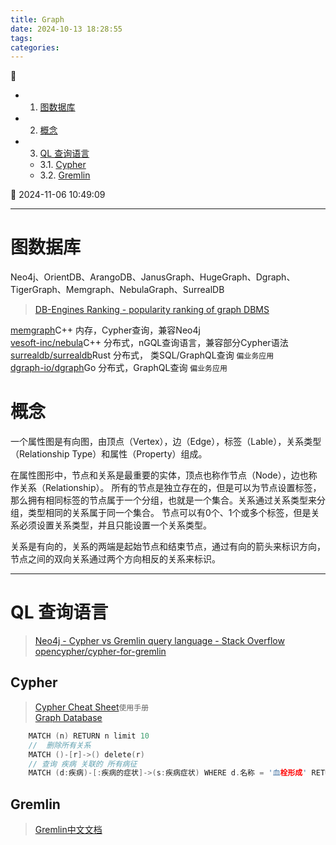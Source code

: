 ```yaml
---
title: Graph
date: 2024-10-13 18:28:55
tags: 
categories: 
---
```


💠

- 1. [图数据库](#图数据库)
- 2. [概念](#概念)
- 3. [QL 查询语言](#ql-查询语言)
    - 3.1. [Cypher](#cypher)
    - 3.2. [Gremlin](#gremlin)

💠 2024-11-06 10:49:09
****************************************
# 图数据库

Neo4j、OrientDB、ArangoDB、JanusGraph、HugeGraph、Dgraph、TigerGraph、Memgraph、NebulaGraph、SurrealDB

> [DB-Engines Ranking - popularity ranking of graph DBMS](https://db-engines.com/en/ranking/graph+dbms)  

[memgraph](https://github.com/memgraph/memgraph)C++ 内存，Cypher查询，兼容Neo4j  
[vesoft-inc/nebula](https://github.com/vesoft-inc/nebula)C++ 分布式，nGQL查询语言，兼容部分Cypher语法  
[surrealdb/surrealdb](https://github.com/surrealdb/surrealdb)Rust 分布式， 类SQL/GraphQL查询 `偏业务应用`  
[dgraph-io/dgraph](https://github.com/dgraph-io/dgraph)Go 分布式，GraphQL查询 `偏业务应用`  

# 概念

一个属性图是有向图，由顶点（Vertex），边（Edge），标签（Lable），关系类型（Relationship Type）和属性（Property）组成。

在属性图形中，节点和关系是最重要的实体，顶点也称作节点（Node），边也称作关系（Relationship）。
所有的节点是独立存在的，但是可以为节点设置标签，那么拥有相同标签的节点属于一个分组，也就是一个集合。关系通过关系类型来分组，类型相同的关系属于同一个集合。
节点可以有0个、1个或多个标签，但是关系必须设置关系类型，并且只能设置一个关系类型。

关系是有向的，关系的两端是起始节点和结束节点，通过有向的箭头来标识方向，节点之间的双向关系通过两个方向相反的关系来标识。

************************

# QL 查询语言
> [Neo4j - Cypher vs Gremlin query language - Stack Overflow](https://stackoverflow.com/questions/13824962/neo4j-cypher-vs-gremlin-query-language)  
> [opencypher/cypher-for-gremlin](https://github.com/opencypher/cypher-for-gremlin)  

## Cypher
> [Cypher Cheat Sheet](https://neo4j.com/docs/cypher-cheat-sheet/5/aura-dbe/)`使用手册`  
> [Graph Database](https://github.com/albertoventurini/graphdb-intellij-plugin)  

```c
    MATCH (n) RETURN n limit 10
    //  删除所有关系
    MATCH ()-[r]->() delete(r)
    // 查询 疾病 关联的 所有病征
    MATCH (d:疾病)-[:疾病的症状]->(s:疾病症状) WHERE d.名称 = '血栓形成' RETURN s
```

## Gremlin
> [Gremlin中文文档](https://tinkerpop-gremlin.cn/#traversal)  
